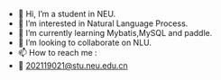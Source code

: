 - 👋 Hi, I’m a student in NEU.
- 👀 I’m interested in Natural Language Process.
- 🌱 I’m currently learning Mybatis,MySQL and paddle.
- 💞️ I’m looking to collaborate on NLU.
- 📫 How to reach me : 
- 📧 202119021@stu.neu.edu.cn

<!---
adhakdjk/adhakdjk is a ✨ special ✨ repository because its `README.md` (this file) appears on your GitHub profile.
You can click the Preview link to take a look at your changes.
--->
